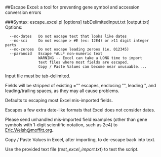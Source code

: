 ##Escape Excel: a tool for preventing gene symbol and accession conversion errors

###Syntax: escape_excel.pl [options] tabDelimitedInput.txt [output.txt]
Options:

      --no-dates   Do not escape text that looks like dates
      --no-sci     Do not escape > #E (ex: 12E4) or >11 digit integer parts
      --no-zeroes  Do not escape leading zeroes (ie. 012345)
      --paranoid   Escape *ALL* non-numeric text
                   WARNING -- Excel can take a LONG time to import
                   text files where most fields are escaped.
                   Copy / Paste Values can become near unusuable....

Input file must be tab-delimited.

Fields will be stripped of existing ="" escapes, enclosing "", leading ", and leading/trailing spaces, as they may all cause problems.

Defaults to escaping most Excel mis-imported fields.

Escapes a few extra date-like formats that Excel does not consider dates.

Please send unhandled mis-imported field examples (other than gene symbols with 1-digit scientific notation, such as 2e4) to [Eric.Welsh@moffitt.org](mailto:Eric.Welsh@moffitt.org).

Copy / Paste Values in Excel, after importing, to de-escape back into text.

Use the provided text file (_test_excel_import.txt_) to test the script.

